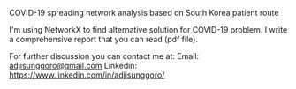 COVID-19 spreading network analysis based on South Korea patient route

I'm using NetworkX to find alternative solution for COVID-19 problem. I write a comprehensive report that you can read (pdf file).

For further discussion you can contact me at:
Email: adjisunggoro@gmail.com
Linkedin: https://www.linkedin.com/in/adjisunggoro/
